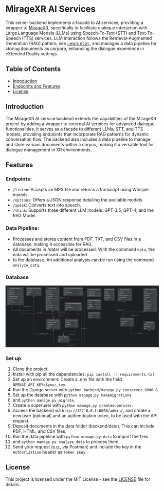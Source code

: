 # MirageXR AI Services

This server backend implements a facade to AI services, providing a wrapper to [MirageXR](https://github.com/WEKIT-ECS/MIRAGE-XR), 
specifically to facilitate dialogue interaction with Large Language Models (LLMs) using Speech-To-Text (STT) and Text-To-Speech 
(TTS) services. LLM interaction follows the Retrieval-Augmented Generation (RAG) pattern, see [Lewis et al.](https://arxiv.org/abs/2005.11401),
and manages a data pipeline for storing documents as corpora, enhancing the dialogue experience in eXtended Reality settings.

## Table of Contents

- [Introduction](#introduction)
- [Endpoints and Features](#features)
- [License](#license)

## Introduction

The MirageXR AI service backend extends the capabilities of the MirageXR project by adding a wrapper to external AI services 
for advanced dialogue functionalities. It serves as a facade to different LLMs, STT, and TTS models, providing endpoints 
that incorporate RAG patterns for dynamic conversation flow. The backend also includes a data pipeline to manage and store 
various documents within a corpus, making it a versatile tool for dialogue management in XR environments.

## Features

### Endpoints:

- `/listen`: Accepts an MP3 file and returns a transcript using Whisper models.
- `/options`: Offers a JSON response detailing the available models.
- `/speak`: Converts text into speech.
- `/think`: Supports three different LLM models: GPT-3.5, GPT-4, and the RAG Model.

### Data Pipeline:

- Processes and stores content from PDF, TXT, and CSV files in a database, making it accessible for RAG. 
- All documents in /data/ will be processed. With the command `data`, the data will be processed and uploaded
- to the database. An additional analysis can be run using the command `analyze_data`. 

### Database 

![db.png](db.png)


### Set up
1. Clone the project.
2. Install with pip all the dependencies: `pip install -r requirements.txt`
3. Set up an environment: Create a .env file with the field `OPENAI_API_KEY=$your_key`.
4. Run the Django server with `python backend/manage.py runserver 8000 &`.
5. Set up the database with `python manage.py makemigrations`
6. and `python manage.py migrate`.
7. Create a superuser with `python manage.py createsuperuser`.
8. Access the backend via `http://127.0.0.1:8000/admin/`, and create a new user (optional) and an authentication token, to be used with the API request.
9. Deposit documents in the data folder (backend/data). This can include PDF, HTML, and CSV files.
10. Run the data pipeline with `python manage.py data` to import the files
11. and `python manage.py analyze_data` to process them.
12. Send your request (e.g., via Postman) and include the key in the `Authorization` header as `Token $key`.


## License

This project is licensed under the MIT License - see the [LICENSE](LICENSE) file for details.
